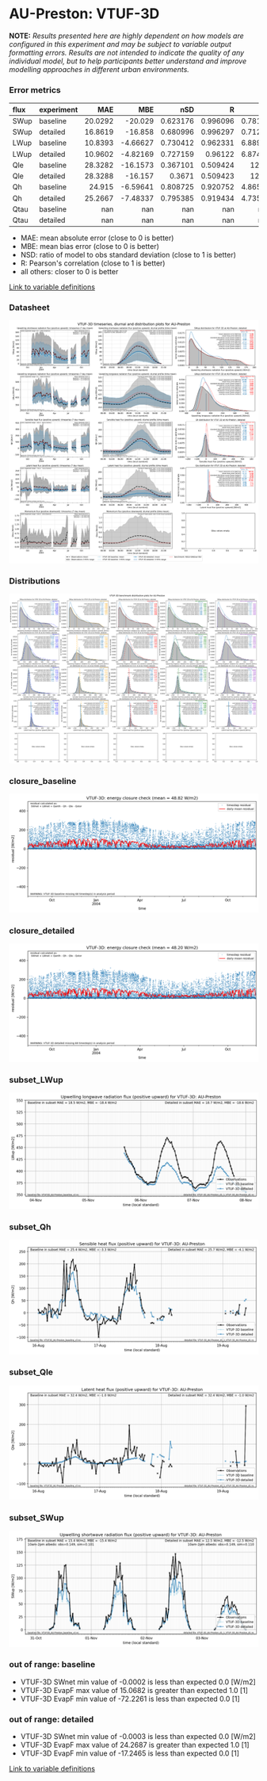 # AU-Preston: VTUF-3D

**NOTE:** *Results presented here are highly dependent on how models are configured in this experiment and may be subject to variable output formatting errors. Results are not intended to indicate the quality of any individual model, but to help participants better understand and improve modelling approaches in different urban environments.*

### Error metrics

| flux   | experiment   |      MAE |       MBE |        nSD |          R |       5th |     95th |      cRMSE |      AMBE |      1-nSD |          1-R |   nSkewness |   nKurtosis |     Overlap |
|:-------|:-------------|---------:|----------:|-----------:|-----------:|----------:|---------:|-----------:|----------:|-----------:|-------------:|------------:|------------:|------------:|
| SWup   | baseline     |  20.0292 | -20.029   |   0.623176 |   0.996096 |   0.78107 |  54.4682 |   0.383226 |  20.029   |   0.376824 |   0.00390419 |   0.0125681 |   0.0391826 |   0.0942263 |
| SWup   | detailed     |  16.8619 | -16.858   |   0.680996 |   0.996297 |   0.71244 |  45.938  |   0.326812 |  16.858   |   0.319004 |   0.00370263 |   0.0112766 |   0.0425144 |   0.0841977 |
| LWup   | baseline     |  10.8393 |  -4.66627 |   0.730412 |   0.962331 |   6.88992 |  28.1583 |   0.357358 |   4.66627 |   0.269588 |   0.0376685  |   0.0140891 |   0.284378  |   0.144072  |
| LWup   | detailed     |  10.9602 |  -4.82169 |   0.727159 |   0.96122  |   6.87486 |  28.611  |   0.361719 |   4.82169 |   0.272841 |   0.0387799  |   0.0131197 |   0.287227  |   0.143198  |
| Qle    | baseline     |  28.3282 | -16.1573  |   0.367101 |   0.509424 |  12.19    |  80.8745 |   0.872206 |  16.1573  |   0.632899 |   0.490576   |   0.0611884 |   0.260816  |   0.2898    |
| Qle    | detailed     |  28.3288 | -16.157   |   0.3671   |   0.509423 |  12.19    |  80.8745 |   0.872206 |  16.157   |   0.6329   |   0.490577   |   0.0612016 |   0.260818  |   0.289893  |
| Qh     | baseline     |  24.915  |  -6.59641 |   0.808725 |   0.920752 |   4.86528 |  46.0743 |   0.405913 |   6.59641 |   0.191275 |   0.0792476  |   0.0971424 |   0.256242  |   0.123983  |
| Qh     | detailed     |  25.2667 |  -7.48337 |   0.795385 |   0.919434 |   4.73593 |  50.0892 |   0.412346 |   7.48337 |   0.204615 |   0.080566   |   0.0996137 |   0.256359  |   0.119365  |
| Qtau   | baseline     | nan      | nan       | nan        | nan        | nan       | nan      | nan        | nan       | nan        | nan          | nan         | nan         | nan         |
| Qtau   | detailed     | nan      | nan       | nan        | nan        | nan       | nan      | nan        | nan       | nan        | nan          | nan         | nan         | nan         |

 - MAE: mean absolute error (close to 0 is better)
 - MBE: mean bias error (close to 0 is better)
 - NSD: ratio of model to obs standard deviation (close to 1 is better)
 - R: Pearson's correlation (close to 1 is better)
 - all others: closer to 0 is better

[Link to variable definitions](../modelattrs/variable_definitions.md)

### <a name="datasheet"></a>Datasheet
[![VTUF-3D_AU-Preston_Datasheet.png](VTUF-3D_AU-Preston_Datasheet.png)](VTUF-3D_AU-Preston_Datasheet.png)

### <a name="distributions"></a>Distributions
[![VTUF-3D_AU-Preston_Distributions.png](VTUF-3D_AU-Preston_Distributions.png)](VTUF-3D_AU-Preston_Distributions.png)

### <a name="closure_baseline"></a>closure_baseline
[![VTUF-3D_AU-Preston_closure_baseline.png](VTUF-3D_AU-Preston_closure_baseline.png)](VTUF-3D_AU-Preston_closure_baseline.png)

### <a name="closure_detailed"></a>closure_detailed
[![VTUF-3D_AU-Preston_closure_detailed.png](VTUF-3D_AU-Preston_closure_detailed.png)](VTUF-3D_AU-Preston_closure_detailed.png)

### <a name="subset_lwup"></a>subset_LWup
[![VTUF-3D_AU-Preston_subset_LWup.png](VTUF-3D_AU-Preston_subset_LWup.png)](VTUF-3D_AU-Preston_subset_LWup.png)

### <a name="subset_qh"></a>subset_Qh
[![VTUF-3D_AU-Preston_subset_Qh.png](VTUF-3D_AU-Preston_subset_Qh.png)](VTUF-3D_AU-Preston_subset_Qh.png)

### <a name="subset_qle"></a>subset_Qle
[![VTUF-3D_AU-Preston_subset_Qle.png](VTUF-3D_AU-Preston_subset_Qle.png)](VTUF-3D_AU-Preston_subset_Qle.png)

### <a name="subset_swup"></a>subset_SWup
[![VTUF-3D_AU-Preston_subset_SWup.png](VTUF-3D_AU-Preston_subset_SWup.png)](VTUF-3D_AU-Preston_subset_SWup.png)

### out of range: baseline

 - VTUF-3D SWnet min value of -0.0002 is less than expected 0.0 [W/m2]
 - VTUF-3D EvapF max value of 15.0682 is greater than expected 1.0 [1]
 - VTUF-3D EvapF min value of -72.2261 is less than expected 0.0 [1]

### out of range: detailed

 - VTUF-3D SWnet min value of -0.0003 is less than expected 0.0 [W/m2]
 - VTUF-3D EvapF max value of 24.2687 is greater than expected 1.0 [1]
 - VTUF-3D EvapF min value of -17.2465 is less than expected 0.0 [1]


[Link to variable definitions](../modelattrs/variable_definitions.md)

